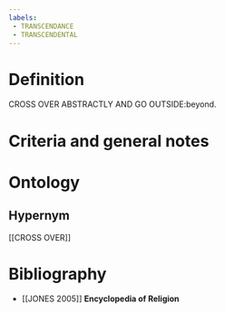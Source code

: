 ```yaml
---
labels: 
 - TRANSCENDANCE
 - TRANSCENDENTAL
---
```


# Definition
CROSS OVER ABSTRACTLY AND GO OUTSIDE:beyond.
# Criteria and general notes
# Ontology

## Hypernym
[[CROSS OVER]]
# Bibliography
- [[JONES 2005]]
**Encyclopedia of Religion** 
